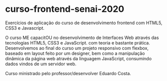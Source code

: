 # curso-frontend-senai-2020
Exercícios de aplicação do curso de desenvolvimento frontend com HTML5, CSS3 e Javascript.

O curso ME capacitOU no desenvolvimento de Interfaces Web através das tecnologias HTML5, CSS3 e JavaScript. com teoria e bastante prática. Desenvolvemos ao final do curso um projeto responsivo com flexbox, baseado em layout feito por um designer, bem como a manipulação dinâmica da página web através da linguagem JavaScript, consumindo dados vindos de um servidor web.

Curso ministrado pelo professor/desenvolver Eduardo Costa.
